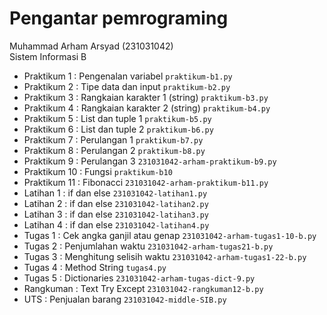 <h1>Pengantar pemrograming</h1>
<div> Muhammad Arham Arsyad (231031042) </div>
<div> Sistem Informasi B </div>

* Praktikum 1 : Pengenalan variabel `praktikum-b1.py`
* Praktikum 2 : Tipe data dan input `praktikum-b2.py`
* Praktikum 3 : Rangkaian karakter 1 (string) `praktikum-b3.py`
* Praktikum 4 : Rangkaian karakter 2 (string) `praktikum-b4.py`
* Praktikum 5 : List dan tuple 1 `praktikum-b5.py`
* Praktikum 6 : List dan tuple 2 `praktikum-b6.py`
* Praktikum 7 : Perulangan 1 `praktikum-b7.py`
* Praktikum 8 : Perulangan 2 `praktikum-b8.py`
* Praktikum 9 : Perulangan 3 `231031042-arham-praktikum-b9.py`
* Praktikum 10 : Fungsi `praktikum-b10`
* Praktikum 11 : Fibonacci `231031042-arham-praktikum-b11.py`
* Latihan 1 : if dan else `231031042-latihan1.py`
* Latihan 2 : if dan else `231031042-latihan2.py`
* Latihan 3 : if dan else `231031042-latihan3.py`
* Latihan 4 : if dan else `231031042-latihan4.py`
* Tugas 1 : Cek angka ganjil atau genap `231031042-arham-tugas1-10-b.py`
* Tugas 2 : Penjumlahan waktu `231031042-arham-tugas21-b.py`
* Tugas 3 : Menghitung selisih waktu `231031042-arham-tugas1-22-b.py`
* Tugas 4 : Method String `tugas4.py`
* Tugas 5 : Dictionaries `231031042-arham-tugas-dict-9.py`
* Rangkuman : Text Try Except `231031042-rangkuman12-b.py`
* UTS : Penjualan barang `231031042-middle-SIB.py` 
